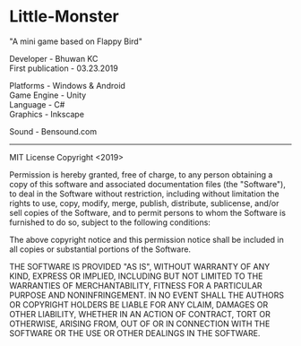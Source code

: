 # Little-Monster
"A mini game based on Flappy Bird"

Developer - Bhuwan KC <br/>
First publication - 03.23.2019

Platforms - Windows & Android <br/>
Game Engine - Unity <br/>
Language - C# <br/>
Graphics - Inkscape <br/> 

Sound - Bensound.com

-----------------------------------------------------------------
MIT License
Copyright <2019><Bhuwan KC>

Permission is hereby granted, free of charge, to any person obtaining a copy of this software and associated documentation files (the "Software"), to deal in the Software without restriction, including without limitation the rights to use, copy, modify, merge, publish, distribute, sublicense, and/or sell copies of the Software, and to permit persons to whom the Software is furnished to do so, subject to the following conditions:

The above copyright notice and this permission notice shall be included in all copies or substantial portions of the Software.

THE SOFTWARE IS PROVIDED "AS IS", WITHOUT WARRANTY OF ANY KIND, EXPRESS OR IMPLIED, INCLUDING BUT NOT LIMITED TO THE WARRANTIES OF MERCHANTABILITY, FITNESS FOR A PARTICULAR PURPOSE AND NONINFRINGEMENT. IN NO EVENT SHALL THE AUTHORS OR COPYRIGHT HOLDERS BE LIABLE FOR ANY CLAIM, DAMAGES OR OTHER LIABILITY, WHETHER IN AN ACTION OF CONTRACT, TORT OR OTHERWISE, ARISING FROM, OUT OF OR IN CONNECTION WITH THE SOFTWARE OR THE USE OR OTHER DEALINGS IN THE SOFTWARE.
